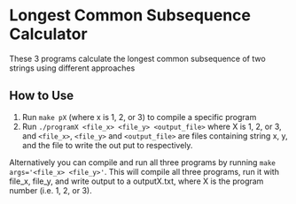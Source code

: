 # Longest Common Subsequence Calculator

These 3 programs calculate the longest common subsequence of two strings using different approaches

## How to Use
1. Run `make pX` (where x is 1, 2, or 3) to compile a specific program 
2. Run `./programX <file_x> <file_y> <output_file>` where X is 1, 2, or 3, and `<file_x>`, `<file_y>` and `<output_file>` are files containing string x, y, and the file to write the out put to respectively.

Alternatively you can compile and run all three programs by running `make args='<file_x> <file_y>'`.
This will compile all three programs, run it with file\_x, file\_y, and write output to a outputX.txt, where X is the program number (i.e. 1, 2, or 3).